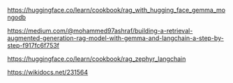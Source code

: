 https://huggingface.co/learn/cookbook/rag_with_hugging_face_gemma_mongodb

https://medium.com/@mohammed97ashraf/building-a-retrieval-augmented-generation-rag-model-with-gemma-and-langchain-a-step-by-step-f917fc6f753f

https://huggingface.co/learn/cookbook/rag_zephyr_langchain


https://wikidocs.net/231564
